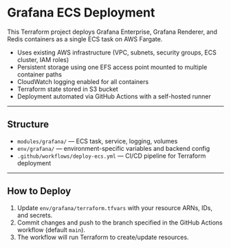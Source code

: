 # Grafana ECS Deployment

This Terraform project deploys Grafana Enterprise, Grafana Renderer, and Redis containers as a single ECS task on AWS Fargate.

- Uses existing AWS infrastructure (VPC, subnets, security groups, ECS cluster, IAM roles)
- Persistent storage using one EFS access point mounted to multiple container paths
- CloudWatch logging enabled for all containers
- Terraform state stored in S3 bucket
- Deployment automated via GitHub Actions with a self-hosted runner

---

## Structure

- `modules/grafana/` — ECS task, service, logging, volumes
- `env/grafana/` — environment-specific variables and backend config
- `.github/workflows/deploy-ecs.yml` — CI/CD pipeline for Terraform deployment

---

## How to Deploy

1. Update `env/grafana/terraform.tfvars` with your resource ARNs, IDs, and secrets.
2. Commit changes and push to the branch specified in the GitHub Actions workflow (default `main`).
3. The workflow will run Terraform to create/update resources.
